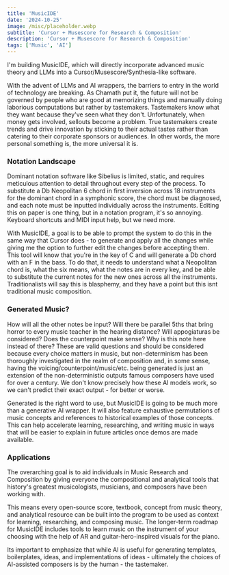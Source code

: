 ```yaml
---
title: 'MusicIDE'
date: '2024-10-25'
image: /misc/placeholder.webp
subtitle: 'Cursor + Musescore for Research & Composition'
description: 'Cursor + Musescore for Research & Composition'
tags: ['Music', 'AI']
---
```


<style jsx>{`
 .prose a {
    text-decoration: underline;
    color: var(--color-accent);
 }
 .prose ol {
    list-style-type: decimal;
    margin-left: 2em; /* Adjust as needed for indentation */
    padding-left: 0.5em; /* Add padding if needed */
 }
 .prose ol li {
    margin-bottom: 0.5em;
    color: var(--color-text-primary);
    line-height: 1.5; /* Adjust line height for better readability */
 }
`}</style>

<div class="tldr-section">

I'm building MusicIDE, which will directly incorporate advanced music theory and LLMs into a Cursor/Musescore/Synthesia-like software.

</div>

With the advent of LLMs and AI wrappers, the barriers to entry in the world of technology are breaking. As Chamath put it, the future will not be governed by people who are good at memorizing things and manually doing laborious computations but rather by tastemakers. Tastemakers know what they want because they've seen what they don't. Unfortunately, when money gets involved, sellouts become a problem. True tastemakers create trends and drive innovation by sticking to their actual tastes rather than catering to their corporate sponsors or audiences. In other words, the more personal something is, the more universal it is.

### Notation Landscape

Dominant notation software like Sibelius is limited, static, and requires meticulous attention to detail throughout every step of the process. To substitute a Db Neopolitan 6 chord in first inversion across 18 instruments for the dominant chord in a symphonic score, the chord must be diagnosed, and each note must be inputted individually across the instruments. Editing this on paper is one thing, but in a notation program, it's so annoying. Keyboard shortcuts and MIDI input help, but we need more.

With MusicIDE, a goal is to be able to prompt the system to do this in the same way that Cursor does - to generate and apply all the changes while giving me the option to further edit the changes before accepting them. This tool will know that you're in the key of C and will generate a Db chord with an F in the bass. To do that, it needs to understand what a Neopolitan chord is, what the six means, what the notes are in every key, and be able to substitute the current notes for the new ones across all the instruments. Traditionalists will say this is blasphemy, and they have a point but this isnt traditional music composition.

### Generated Music?

How will all the other notes be input? Will there be parallel 5ths that bring horror to every music teacher in the hearing distance? Will appogiaturas be considered? Does the counterpoint make sense? Why is this note here instead of there? These are valid questions and should be considered because every choice matters in music, but non-determinism has been thoroughly investigated in the realm of composition and, in some sense, having the voicing/counterpoint/music/etc. being generated is just an extension of the non-deterministic outputs famous composers have used for over a century. We don't know precisely how these AI models work, so we can't predict their exact output - for better or worse.

Generated is the right word to use, but MusicIDE is going to be much more than a generative AI wrapper. It will also feature exhaustive permutations of music concepts and references to historical examples of those concepts. This can help accelerate learning, researching, and writing music in ways that will be easier to explain in future articles once demos are made available.

### Applications

The overarching goal is to aid individuals in Music Research and Composition by giving everyone the compositional and analytical tools that history's greatest musicologists, musicians, and composers have been working with.

This means every open-source score, textbook, concept from music theory, and analytical resource can be built into the program to be used as context for learning, researching, and composing music. The longer-term roadmap for MusicIDE includes tools to learn music on the instrument of your choosing with the help of AR and guitar-hero-inspired visuals for the piano.

Its important to emphasize that while AI is useful for generating templates, boilerplates, ideas, and implementations of ideas - ultimately the choices of AI-assisted composers is by the human - the tastemaker.
